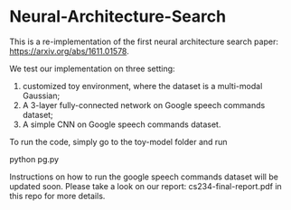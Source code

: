 # Neural-Architecture-Search
This is a re-implementation of the first neural architecture search paper: https://arxiv.org/abs/1611.01578. 

We test our implementation on three setting: 
1. customized toy environment, where the dataset is a multi-modal Gaussian;
2. A 3-layer fully-connected network on Google speech commands dataset;
3. A simple CNN on Google speech commands dataset.


To run the code, simply go to the toy-model folder and run 

python pg.py

Instructions on how to run the google speech commands dataset will be updated soon. Please take a look on our report:
cs234-final-report.pdf in this repo for more details.
